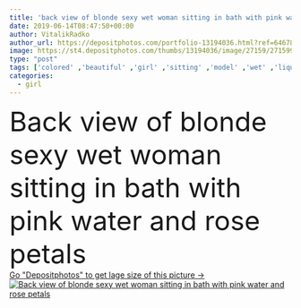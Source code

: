 ```yaml
---
title: 'back view of blonde sexy wet woman sitting in bath with pink water and rose petals'
date: 2019-06-14T08:47:50+00:00
author: VitalikRadko
author_url: https://depositphotos.com/portfolio-13194036.html?ref=64678756
image: https://st4.depositphotos.com/thumbs/13194036/image/27159/271599430/api_thumb_450.jpg?forcejpeg=true
type: "post"
tags: ['colored' ,'beautiful' ,'girl' ,'sitting' ,'model' ,'wet' ,'liquid' ,'water' ,'caucasian' ,'petals' ,'flora' ,'flowers' ,'pink' ,'beige' ,'pure' ,'woman' ,'bath' ,'bathing' ,'bathtub' ,'clean' ,'purity' ,'blonde' ,'sexy' ,'attractive' ,'posing' ,'lace' ,'roses' ,'modeling' ,'underwear' ,'lingerie' ,'one person' ,'Studio Shot' ,'young adult' ,'Back view' ,'on black' ,'Fashion Shoot' ,'mature content' ]
categories: 
  - girl
---
```

<div aling="center">
            <font size="60"> Back view of blonde sexy wet woman sitting in bath with pink water and rose petals</font>   
</div>
<div>
    <a href='https://st4.depositphotos.com/thumbs/13194036/image/27159/271599430/api_thumb_450.jpg?forcejpeg=true?ref=64678756' target=_blank > Go "Depositphotos" to get lage size of this picture ->
        <img href='https://st4.depositphotos.com/thumbs/13194036/image/27159/271599430/api_thumb_450.jpg?forcejpeg=true?ref=64678756' src='https://st4.depositphotos.com/13194036/27159/i/950/depositphotos_271599430-stock-photo-back-view-blonde-sexy-wet.jpg?forcejpeg=true' alt='Back view of blonde sexy wet woman sitting in bath with pink water and rose petals' >
    </a>
</div>
